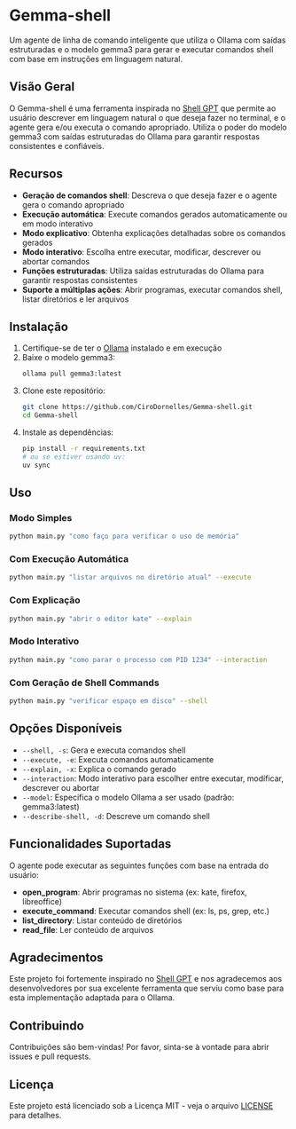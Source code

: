 # Gemma-shell

Um agente de linha de comando inteligente que utiliza o Ollama com saídas estruturadas e o modelo gemma3 para gerar e executar comandos shell com base em instruções em linguagem natural.

## Visão Geral

O Gemma-shell é uma ferramenta inspirada no [Shell GPT](https://github.com/TheR1D/shell_gpt) que permite ao usuário descrever em linguagem natural o que deseja fazer no terminal, e o agente gera e/ou executa o comando apropriado. Utiliza o poder do modelo gemma3 com saídas estruturadas do Ollama para garantir respostas consistentes e confiáveis.

## Recursos

- **Geração de comandos shell**: Descreva o que deseja fazer e o agente gera o comando apropriado
- **Execução automática**: Execute comandos gerados automaticamente ou em modo interativo
- **Modo explicativo**: Obtenha explicações detalhadas sobre os comandos gerados
- **Modo interativo**: Escolha entre executar, modificar, descrever ou abortar comandos
- **Funções estruturadas**: Utiliza saídas estruturadas do Ollama para garantir respostas consistentes
- **Suporte a múltiplas ações**: Abrir programas, executar comandos shell, listar diretórios e ler arquivos

## Instalação

1. Certifique-se de ter o [Ollama](https://ollama.ai/) instalado e em execução
2. Baixe o modelo gemma3:
   ```bash
   ollama pull gemma3:latest
   ```
3. Clone este repositório:
   ```bash
   git clone https://github.com/CiroDornelles/Gemma-shell.git
   cd Gemma-shell
   ```
4. Instale as dependências:
   ```bash
   pip install -r requirements.txt
   # ou se estiver usando uv:
   uv sync
   ```

## Uso

### Modo Simples
```bash
python main.py "como faço para verificar o uso de memória"
```

### Com Execução Automática
```bash
python main.py "listar arquivos no diretório atual" --execute
```

### Com Explicação
```bash
python main.py "abrir o editor kate" --explain
```

### Modo Interativo
```bash
python main.py "como parar o processo com PID 1234" --interaction
```

### Com Geração de Shell Commands
```bash
python main.py "verificar espaço em disco" --shell
```

## Opções Disponíveis

- `--shell, -s`: Gera e executa comandos shell
- `--execute, -e`: Executa comandos automaticamente
- `--explain, -x`: Explica o comando gerado
- `--interaction`: Modo interativo para escolher entre executar, modificar, descrever ou abortar
- `--model`: Especifica o modelo Ollama a ser usado (padrão: gemma3:latest)
- `--describe-shell, -d`: Descreve um comando shell

## Funcionalidades Suportadas

O agente pode executar as seguintes funções com base na entrada do usuário:

- **open_program**: Abrir programas no sistema (ex: kate, firefox, libreoffice)
- **execute_command**: Executar comandos shell (ex: ls, ps, grep, etc.)
- **list_directory**: Listar conteúdo de diretórios
- **read_file**: Ler conteúdo de arquivos

## Agradecimentos

Este projeto foi fortemente inspirado no [Shell GPT](https://github.com/TheR1D/shell_gpt) e nos agradecemos aos desenvolvedores por sua excelente ferramenta que serviu como base para esta implementação adaptada para o Ollama.

## Contribuindo

Contribuições são bem-vindas! Por favor, sinta-se à vontade para abrir issues e pull requests.

## Licença

Este projeto está licenciado sob a Licença MIT - veja o arquivo [LICENSE](LICENSE) para detalhes.